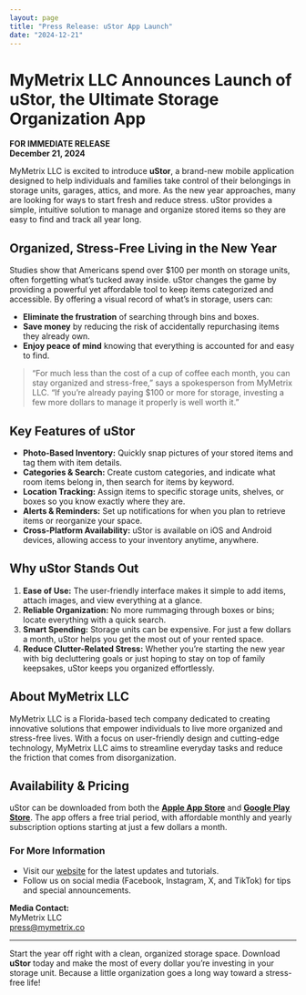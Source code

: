```yaml
---
layout: page
title: "Press Release: uStor App Launch"
date: "2024-12-21"
---
```


# MyMetrix LLC Announces Launch of uStor, the Ultimate Storage Organization App

**FOR IMMEDIATE RELEASE**  
**December 21, 2024**  

MyMetrix LLC is excited to introduce **uStor**, a brand-new mobile application designed to help individuals and families take control of their belongings in storage units, garages, attics, and more. As the new year approaches, many are looking for ways to start fresh and reduce stress. uStor provides a simple, intuitive solution to manage and organize stored items so they are easy to find and track all year long.

## Organized, Stress-Free Living in the New Year

Studies show that Americans spend over \$100 per month on storage units, often forgetting what’s tucked away inside. uStor changes the game by providing a powerful yet affordable tool to keep items categorized and accessible. By offering a visual record of what’s in storage, users can:

- **Eliminate the frustration** of searching through bins and boxes.  
- **Save money** by reducing the risk of accidentally repurchasing items they already own.  
- **Enjoy peace of mind** knowing that everything is accounted for and easy to find.  

> “For much less than the cost of a cup of coffee each month, you can stay organized and stress-free,” says a spokesperson from MyMetrix LLC. “If you’re already paying \$100 or more for storage, investing a few more dollars to manage it properly is well worth it.”

## Key Features of uStor

- **Photo-Based Inventory:** Quickly snap pictures of your stored items and tag them with item details.  
- **Categories & Search:** Create custom categories, and indicate what room items belong in, then search for items by keyword.  
- **Location Tracking:** Assign items to specific storage units, shelves, or boxes so you know exactly where they are.  
- **Alerts & Reminders:** Set up notifications for when you plan to retrieve items or reorganize your space.  
- **Cross-Platform Availability:** uStor is available on iOS and Android devices, allowing access to your inventory anytime, anywhere.

## Why uStor Stands Out

1. **Ease of Use:** The user-friendly interface makes it simple to add items, attach images, and view everything at a glance.  
2. **Reliable Organization:** No more rummaging through boxes or bins; locate everything with a quick search.  
3. **Smart Spending:** Storage units can be expensive. For just a few dollars a month, uStor helps you get the most out of your rented space.  
4. **Reduce Clutter-Related Stress:** Whether you’re starting the new year with big decluttering goals or just hoping to stay on top of family keepsakes, uStor keeps you organized effortlessly.

## About MyMetrix LLC

MyMetrix LLC is a Florida-based tech company dedicated to creating innovative solutions that empower individuals to live more organized and stress-free lives. With a focus on user-friendly design and cutting-edge technology, MyMetrix LLC aims to streamline everyday tasks and reduce the friction that comes from disorganization.

## Availability & Pricing

uStor can be downloaded from both the **[Apple App Store](https://play.google.com/store/apps/details?id=com.mymetrixllc.ustor)** and **[Google Play Store](https://play.google.com/store/apps/details?id=com.mymetrixllc.ustor)**. The app offers a free trial period, with affordable monthly and yearly subscription options starting at just a few dollars a month.

### For More Information

- Visit our [website]([https://ustor.xyz]) for the latest updates and tutorials.  
- Follow us on social media (Facebook, Instagram, X, and TikTok) for tips and special announcements.

**Media Contact:**  
MyMetrix LLC  
[press@mymetrix.co](mailto:press@mymetrix.co)  

----

Start the year off right with a clean, organized storage space. Download **uStor** today and make the most of every dollar you’re investing in your storage unit. Because a little organization goes a long way toward a stress-free life!
